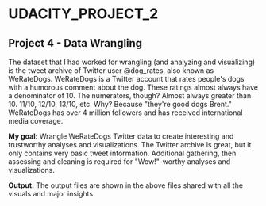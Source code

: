 # UDACITY_PROJECT_2

## Project 4 - Data Wrangling

The dataset that I had worked for wrangling (and analyzing and visualizing) is the tweet archive of Twitter user @dog_rates, also known as WeRateDogs. WeRateDogs is a Twitter account that rates people's dogs with a humorous comment about the dog.
These ratings almost always have a denominator of 10. The numerators, though? Almost always greater than 10. 11/10, 12/10, 13/10, etc. Why? Because "they're good dogs Brent." WeRateDogs has over 4 million followers and has received international media coverage.

**My goal:** 
Wrangle WeRateDogs Twitter data to create interesting and trustworthy analyses and visualizations. 
The Twitter archive is great, but it only contains very basic tweet information. Additional gathering, then assessing and cleaning is
required for "Wow!"-worthy analyses and visualizations.

**Output:** 
The output files are shown in the above files shared with all the visuals and major insights.
